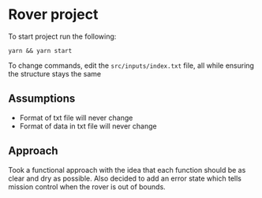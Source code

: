 # Rover project

To start project run the following:

`yarn && yarn start`

To change commands, edit the `src/inputs/index.txt` file, all while ensuring the structure stays the same

## Assumptions

- Format of txt file will never change
- Format of data in txt file will never change

## Approach

Took a functional approach with the idea that each function should be as clear and dry as possible. Also decided to add an error state which tells mission control when the rover is out of bounds.
